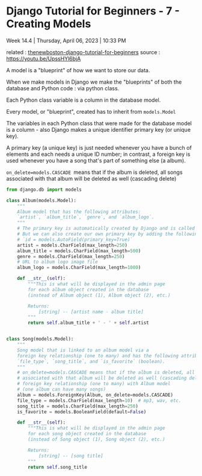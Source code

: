 # Django Tutorial for Beginners - 7 - Creating Models

Week 14.4 | Thursday, April 06, 2023 | 10:33 PM

related : [thenewboston-django-tutorial-for-beginners](thenewboston-django-tutorial-for-beginners.md)
source : <https://youtu.be/UpssHYl6bjA>

<!-- Takeaways and Inspirations -->

A model is a "blueprint" of how we want to store our data.

When we make models in Django we make the "blueprints" of both
the database and Python code : via python class.

Each Python class variable is a column in the database model.

Every model, or "blueprint", created has to inherit from
`models.Model`

The variables in each Python class that were made for the database model is a column - also Django makes a unique identifier primary key (or unique key).

A primary key (a unique key) is just needed whenever you have a bunch of elements and each needs a unique ID number; in contrast, a foreign key is used whenever you have a song that's part of something else (a album).

`on_delete=models.CASCADE `means that if the album is deleted, all songs associated with that album will be deleted as well (cascading delete)

```python
from django.db import models

class Album(models.Model):
    """
    Album model that has the following attributes:
    `artist`, `album_title`, `genre`, and `album_logo`.
    """
    # The primary key is automatically created by Django and is called id.
    # But we can also create our own primary key by adding the following line:
    # `id = models.AutoField(primary_key=True)`
    artist = models.CharField(max_length=250)
    album_title = models.CharField(max_length=500)
    genre = models.CharField(max_length=250)
    # URL to album logo image file
    album_logo = models.CharField(max_length=1000)

    def __str__(self):
        """This is what will be displayed in the admin page
        for each album object created in the database
        (instead of Album object (1), Album object (2), etc.)

        Returns:
            [string] -- [artist name - album title]
        """
        return self.album_title + ' - ' + self.artist


class Song(models.Model):
    """
    Song model that is linked to an album model via a
    foreign key relationship (one to many) and has the following attributes:
    `file_type`, `song_title`, and `is_favorite` (boolean).
    """
    # on_delete=models.CASCADE means that if the album is deleted, all songs
    # associated with that album will be deleted as well (cascading delete)
    # foreign key relationship (one to many) with Album model
    # (one album can have many songs)
    album = models.ForeignKey(Album, on_delete=models.CASCADE)
    file_type = models.CharField(max_length=10)  # mp3, wav, etc.
    song_title = models.CharField(max_length=250)
    is_favorite = models.BooleanField(default=False)

    def __str__(self):
        """This is what will be displayed in the admin page
        for each song object created in the database
        (instead of Song object (1), Song object (2), etc.)

        Returns:
            [string] -- [song title]
        """
        return self.song_title
```
